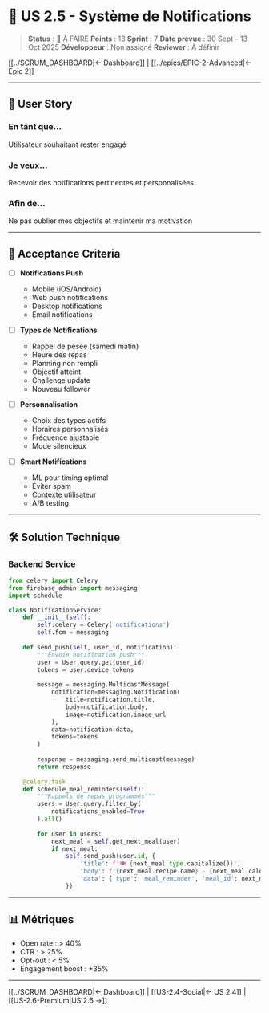 # 🔔 US 2.5 - Système de Notifications

> **Status** : 🔴 À FAIRE
> **Points** : 13
> **Sprint** : 7
> **Date prévue** : 30 Sept - 13 Oct 2025
> **Développeur** : Non assigné
> **Reviewer** : À définir

[[../SCRUM_DASHBOARD|← Dashboard]] | [[../epics/EPIC-2-Advanced|← Epic 2]]

---

## 📝 User Story

### En tant que...
Utilisateur souhaitant rester engagé

### Je veux...
Recevoir des notifications pertinentes et personnalisées

### Afin de...
Ne pas oublier mes objectifs et maintenir ma motivation

---

## 🎯 Acceptance Criteria

- [ ] **Notifications Push**
  - Mobile (iOS/Android)
  - Web push notifications
  - Desktop notifications
  - Email notifications

- [ ] **Types de Notifications**
  - Rappel de pesée (samedi matin)
  - Heure des repas
  - Planning non rempli
  - Objectif atteint
  - Challenge update
  - Nouveau follower

- [ ] **Personnalisation**
  - Choix des types actifs
  - Horaires personnalisés
  - Fréquence ajustable
  - Mode silencieux

- [ ] **Smart Notifications**
  - ML pour timing optimal
  - Éviter spam
  - Contexte utilisateur
  - A/B testing

---

## 🛠️ Solution Technique

### Backend Service

```python
from celery import Celery
from firebase_admin import messaging
import schedule

class NotificationService:
    def __init__(self):
        self.celery = Celery('notifications')
        self.fcm = messaging
        
    def send_push(self, user_id, notification):
        """Envoie notification push"""
        user = User.query.get(user_id)
        tokens = user.device_tokens
        
        message = messaging.MulticastMessage(
            notification=messaging.Notification(
                title=notification.title,
                body=notification.body,
                image=notification.image_url
            ),
            data=notification.data,
            tokens=tokens
        )
        
        response = messaging.send_multicast(message)
        return response
    
    @celery.task
    def schedule_meal_reminders(self):
        """Rappels de repas programmés"""
        users = User.query.filter_by(
            notifications_enabled=True
        ).all()
        
        for user in users:
            next_meal = self.get_next_meal(user)
            if next_meal:
                self.send_push(user.id, {
                    'title': f'🍽️ {next_meal.type.capitalize()}',
                    'body': f'{next_meal.recipe.name} - {next_meal.calories} kcal',
                    'data': {'type': 'meal_reminder', 'meal_id': next_meal.id}
                })
```

---

## 📊 Métriques

- Open rate : > 40%
- CTR : > 25%
- Opt-out : < 5%
- Engagement boost : +35%

---

[[../SCRUM_DASHBOARD|← Dashboard]] | [[US-2.4-Social|← US 2.4]] | [[US-2.6-Premium|US 2.6 →]]
